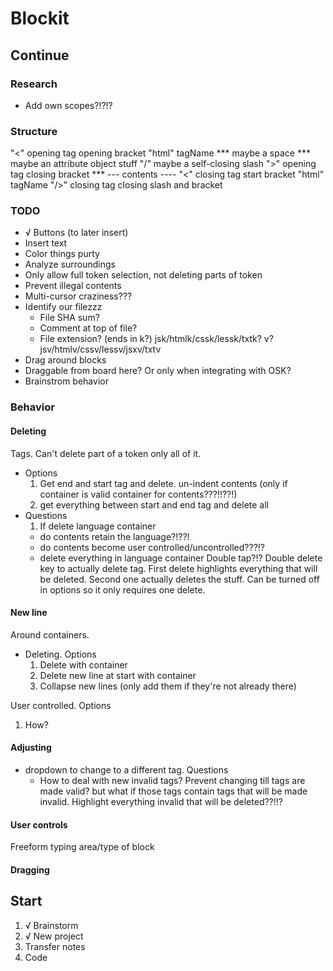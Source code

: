 # Blockit

## Continue

### Research
- Add own scopes?!?!?

### Structure
"<" opening tag opening bracket
"html" tagName
*** maybe a space
*** maybe an attribute object stuff
"/" maybe a self-closing slash
">" opening tag closing bracket
*** --- contents ----
"<" closing tag start bracket
"html" tagName
"/>" closing tag closing slash and bracket

### TODO
- √ Buttons (to later insert)
- Insert text
- Color things purty
- Analyze surroundings
- Only allow full token selection, not deleting parts of token
- Prevent illegal contents
- Multi-cursor craziness???
- Identify our filezzz
  - File SHA sum?
  - Comment at top of file?
  - File extension? (ends in k?) jsk/htmlk/cssk/lessk/txtk? v? jsv/htmlv/cssv/lessv/jsxv/txtv
- Drag around blocks
- Draggable from board here? Or only when integrating with OSK?
- Brainstrom behavior

### Behavior

#### Deleting
Tags. Can't delete part of a token only all of it.
- Options
  1. Get end and start tag and delete. un-indent contents (only if container is valid container for contents???!!??!)
  2. get everything between start and end tag and delete all
- Questions
  1. If delete language container
    - do contents retain the language?!??!
    - do contents become user controlled/uncontrolled???!?
    - delete everything in language container
Double tap?!? Double delete key to actually delete tag. First delete highlights everything that will be deleted. Second one actually deletes the stuff. Can be turned off in options so it only requires one delete.

#### New line
Around containers.
- Deleting. Options
  1. Delete with container
  2. Delete new line at start with container
  3. Collapse new lines (only add them if they're not already there)

User controlled. Options
1. How?

#### Adjusting
- dropdown to change to a different tag. Questions
  - How to deal with new invalid tags? Prevent changing till tags are made valid? but what if those tags contain tags that will be made invalid. Highlight everything invalid that will be deleted??!!?

#### User controls
Freeform typing area/type of block

#### Dragging

## Start
1. √ Brainstorm
2. √ New project
3. Transfer notes
4. Code
